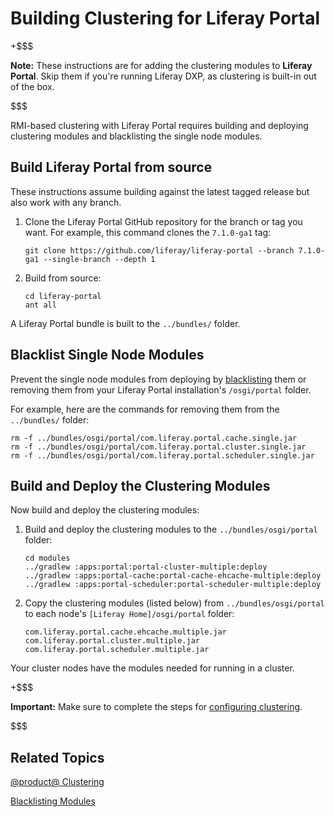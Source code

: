 # Building Clustering for Liferay Portal [](id=building-clustering-for-liferay)

+$$$

**Note:** These instructions are for adding the clustering modules to **Liferay
Portal**. Skip them if you're running Liferay DXP, as clustering is built-in out
of the box. 

$$$

RMI-based clustering with Liferay Portal requires building and deploying
clustering modules and blacklisting the single node modules. 

## Build Liferay Portal from source [](id=build-liferay-portal-from-source)

These instructions assume building against the latest tagged release but also
work with any branch.

1.  Clone the Liferay Portal GitHub repository for the branch or tag you 
    want. For example, this command clones the `7.1.0-ga1` tag:

        git clone https://github.com/liferay/liferay-portal --branch 7.1.0-ga1 --single-branch --depth 1

2.  Build from source:

        cd liferay-portal
        ant all

A Liferay Portal bundle is built to the `../bundles/` folder. 

## Blacklist Single Node Modules 

Prevent the single node modules from deploying by
[blacklisting](/discover/portal/-/knowledge_base/7-1/blacklisting-osgi-modules-and-components)
them or removing them from your Liferay Portal installation's `/osgi/portal`
folder.

For example, here are the commands for removing them from the `../bundles/`
folder:

    rm -f ../bundles/osgi/portal/com.liferay.portal.cache.single.jar
    rm -f ../bundles/osgi/portal/com.liferay.portal.cluster.single.jar
    rm -f ../bundles/osgi/portal/com.liferay.portal.scheduler.single.jar 

## Build and Deploy the Clustering Modules [](id=build-and-deploy-clustering-modules)

Now build and deploy the clustering modules:

1.  Build and deploy the clustering modules to the `../bundles/osgi/portal` 
    folder:

        cd modules
        ../gradlew :apps:portal:portal-cluster-multiple:deploy
        ../gradlew :apps:portal-cache:portal-cache-ehcache-multiple:deploy
        ../gradlew :apps:portal-scheduler:portal-scheduler-multiple:deploy

2.  Copy the clustering modules (listed below) from `../bundles/osgi/portal` 
    to each node's `[Liferay Home]/osgi/portal` folder:

        com.liferay.portal.cache.ehcache.multiple.jar 
        com.liferay.portal.cluster.multiple.jar 
        com.liferay.portal.scheduler.multiple.jar

Your cluster nodes have the modules needed for running in a cluster. 

+$$$

**Important:** Make sure to complete the steps for 
[configuring clustering](/discover/portal/-/knowledge_base/7-1/liferay-clustering).

$$$

## Related Topics 

[@product@ Clustering](/discover/portal/-/knowledge_base/7-1/liferay-clustering)

[Blacklisting Modules](/discover/portal/-/knowledge_base/7-1/blacklisting-osgi-modules-and-components)
